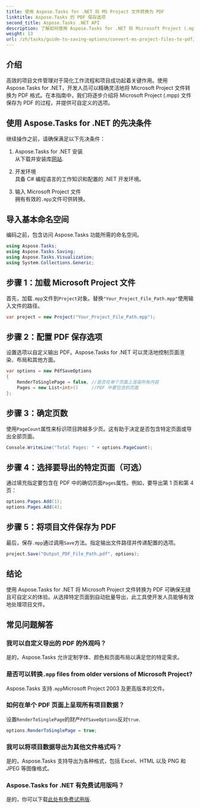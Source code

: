 ```yaml
---
title: 使用 Aspose.Tasks for .NET 将 MS Project 文件转换为 PDF
linktitle: Aspose.Tasks 的 PDF 保存选项
second_title: Aspose.Tasks .NET API
description: 了解如何使用 Aspose.Tasks for .NET 将 Microsoft Project (.mpp) 文件转换为 PDF。按照此分步指南自定义 PDF 输出、选择特定页面并自动进行批量转换。
weight: 13
url: /zh/tasks/guide-to-saving-options/convert-ms-project-files-to-pdf/
---
```

## 介绍

高效的项目文件管理对于简化工作流程和项目成功起着关键作用。使用 Aspose.Tasks for .NET，开发人员可以精确灵活地将 Microsoft Project 文件转换为 PDF 格式。在本指南中，我们将逐步介绍将 Microsoft Project (.mpp) 文件保存为 PDF 的过程，并提供可自定义的选项。

## 使用 Aspose.Tasks for .NET 的先决条件

继续操作之前，请确保满足以下先决条件：

1. Aspose.Tasks for .NET 安装  
   从下载并安装库[网站](https://releases.aspose.com/tasks/net/).

2. 开发环境  
   具备 C# 编程语言的工作知识和配置的 .NET 开发环境。

3. 输入 Microsoft Project 文件  
   拥有有效的`.mpp`文件可供转换。

## 导入基本命名空间

编码之前，包含访问 Aspose.Tasks 功能所需的命名空间。 

```csharp
using Aspose.Tasks;
using Aspose.Tasks.Saving;
using Aspose.Tasks.Visualization;
using System.Collections.Generic;
```

## 步骤 1：加载 Microsoft Project 文件

首先，加载`.mpp`文件到`Project`对象。替换`"Your_Project_File_Path.mpp"`使用输入文件的路径。

```csharp
var project = new Project("Your_Project_File_Path.mpp");
```

## 步骤 2：配置 PDF 保存选项

设置选项以自定义输出 PDF。Aspose.Tasks for .NET 可以灵活地控制页面渲染、布局和其他方面。

```csharp
var options = new PdfSaveOptions
{
    RenderToSinglePage = false, //是否在单个页面上渲染所有内容
    Pages = new List<int>()     //PDF 中要包含的页面
};
```

## 步骤 3：确定页数

使用`PageCount`属性来标识项目跨越多少页。这有助于决定是否包含特定页面或导出全部页面。

```csharp
Console.WriteLine("Total Pages: " + options.PageCount);
```

## 步骤 4：选择要导出的特定页面（可选）

通过填充指定要包含在 PDF 中的确切页面`Pages`属性。例如，要导出第 1 页和第 4 页：

```csharp
options.Pages.Add(1);
options.Pages.Add(4);
```

## 步骤 5：将项目文件保存为 PDF

最后，保存`.mpp`通过调用`Save`方法。指定输出文件路径并传递配置的选项。

```csharp
project.Save("Output_PDF_File_Path.pdf", options);
```

## 结论

使用 Aspose.Tasks for .NET 将 Microsoft Project 文件转换为 PDF 可确保无缝且可自定义的体验。从选择特定页面到自动批量导出，此工具使开发人员能够有效地处理项目文件。

## 常见问题解答

### 我可以自定义导出的 PDF 的外观吗？
是的，Aspose.Tasks 允许定制字体、颜色和页面布局以满足您的特定需求。

### 是否可以转换`.mpp` files from older versions of Microsoft Project?
Aspose.Tasks 支持`.mpp`Microsoft Project 2003 及更高版本的文件。

### 如何在单个 PDF 页面上呈现所有项目数据？
设置`RenderToSinglePage`的财产`PdfSaveOptions`反对`true`.

```csharp
options.RenderToSinglePage = true;
```

### 我可以将项目数据导出为其他文件格式吗？
是的，Aspose.Tasks 支持导出为各种格式，包括 Excel、HTML 以及 PNG 和 JPEG 等图像格式。

### Aspose.Tasks for .NET 有免费试用版吗？
是的，你可以下载[此处有免费试用版](https://releases.aspose.com/).